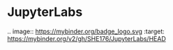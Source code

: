 # JupyterLabs
.. image:: https://mybinder.org/badge_logo.svg
 :target: https://mybinder.org/v2/gh/SHE176/JupyterLabs/HEAD
